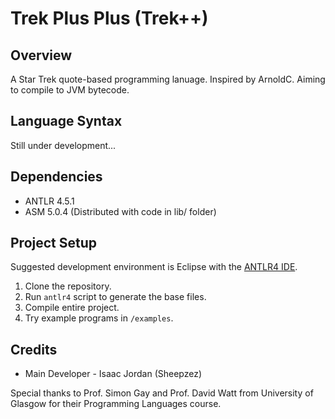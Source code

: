# Trek Plus Plus (Trek++)
## Overview
A Star Trek quote-based programming lanuage. Inspired by ArnoldC. Aiming to compile to JVM bytecode.

## Language Syntax
Still under development...

## Dependencies

* ANTLR 4.5.1
* ASM 5.0.4 (Distributed with code in lib/ folder)

## Project Setup
Suggested development environment is Eclipse with the [ANTLR4 IDE](https://github.com/jknack/antlr4ide).

1. Clone the repository.
2. Run `antlr4` script to generate the base files.
3. Compile entire project.
4. Try example programs in `/examples`.

## Credits

* Main Developer - Isaac Jordan (Sheepzez)

Special thanks to Prof. Simon Gay and Prof. David Watt from University of Glasgow for their Programming Languages course.